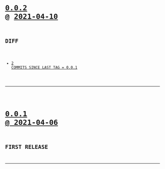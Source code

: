 <code>

# [0.0.2](https://github.com/cogsmith/devking-tracker/compare/0.0.2...main) @ [2021-04-10](https://github.com/cogsmith/devking-tracker/releases/tag/0.0.2) 

## DIFF
- [2 COMMITS SINCE LAST TAG = 0.0.1](https://github.com/cogsmith/devking-tracker/compare/0.0.1...0.0.2)

</code>

---
<code>

# [0.0.1 @ 2021-04-06](https://github.com/cogsmith/devking-tracker/releases/tag/0.0.1)

## FIRST RELEASE

</code>

---
